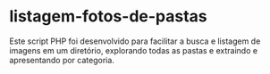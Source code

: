 # listagem-fotos-de-pastas
Este script PHP foi desenvolvido para facilitar a busca e listagem de imagens em um diretório, explorando todas as pastas e extraindo e apresentando por categoria. 
